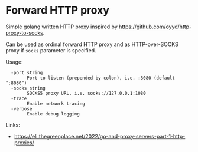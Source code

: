 Forward HTTP proxy
=========

Simple golang written HTTP proxy inspired by https://github.com/oyyd/http-proxy-to-socks.

Can be used as ordinal forward HTTP proxy and as HTTP-over-SOCKS proxy if `socks` parameter is specified.

Usage:
```
  -port string
    	Port to listen (prepended by colon), i.e. :8080 (default ":8080")
  -socks string
    	SOCKS5 proxy URL, i.e. socks://127.0.0.1:1080
  -trace
    	Enable network tracing
  -verbose
    	Enable debug logging
```

Links:
* https://eli.thegreenplace.net/2022/go-and-proxy-servers-part-1-http-proxies/
